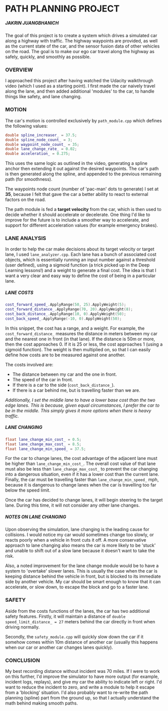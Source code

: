 # PATH PLANNING PROJECT

##### JAKRIN JUANGBHANICH

The goal of this project is to create a system which drives a simulated car along a highway with traffic. The highway waypoints are provided, as well as the current state of the car, and the sensor fusion data of other vehicles on the road. The goal is to make our ego car travel along the highway as safely, quickly, and smoothly as possible.



### OVERVIEW

I approached this project after having watched the Udacity walkthrough video (which I used as a starting point). I first made the car naively travel along the lane, and then added additional 'modules' to the car, to handle things like safety, and lane changing.



### MOTION

The car's motion is controlled exclusively by `path_module.cpp` which defines the following values:

```C++
double spline_increaser_ = 37.5;
double spline_node_count_ = 3;
double waypoint_node_count_ = 35;
double lane_change_rate_ = 0.02;
double acceleration_ = 0.275;
```
This uses the same logic as outlined in the video, generating a spline anchor then extending it out against the desired waypoints. The car's path is then generated along the spline, and appended to the previous remaining path (for smoothness).

The waypoints node count (number of 'pac-man' dots to generate) I set at **35**, because I felt that gave the car a better ability to react to external factors on the road.

The path module is fed a **target velocity** from the car, which is then used to decide whether it should accelerate or decelerate.  One thing I'd like to improve for the future is to include a smoother way to accelerate, and support for different acceleration values (for example emergency brakes).



### LANE ANALYSIS

In order to help the car make decisions about its target velocity or target lane, I used `lane_analyzer.cpp`.  Each lane has a bunch of associated cost objects, which is essentially running an input number against a threshold (user defined),  using a sigmoid function (a trick picked up in the Deep Learning lessons!) and a weight to generate a final cost. The idea is that I want a very clear and easy way to define the cost of being in a particular lane.

##### LANE COSTS

```C++
cost_forward_speed_.ApplyRange(50, 25).ApplyWeight(5);
cost_forward_distance_.ApplyRange(70, 20).ApplyWeight(8);
cost_back_distance_.ApplyRange(10, 0).ApplyWeight(50);
cost_back_speed_.ApplyRange(-10, 0).ApplyWeight(50);
```
In this snippet, the cost has a range, and a weight. For example, the `cost_forward_distance_` measures the distance in meters between my car and the nearest one in front (in that lane). If the distance is 50m or more, then the cost approaches 0. If it is 25 or less, the cost approaches 1 (using a sigmoid function). The weight is then multiplied on, so that I can easily define how costs are to be measured against one another.

The costs involved are:

* The distance between my car and the one in front.
* The speed of the car in front.
* If there is a car to the side (`cost_back_distance_`).
* If there is a car behind me, but is travelling faster than we are.

*Additionally, I set the middle lane to have a lower base cost than the two edge lanes. This is because, given equal circumstances, I prefer the car to be in the middle. This simply gives it more options when there is heavy traffic.*

##### LANE CHANGING

```c++
float lane_change_min_cost_ = 0.5;
float lane_change_max_cost_ = 8.5;
float lane_change_min_speed_ = 37.5;
```
For the car to change lanes, the cost advantage of the adjacent lane must be higher than `lane_change_min_cost_`. The overall cost value of that lane must also be less than `lane_change_max_cost_`  to prevent the car changing into a dangerous situation, even if it has a lower cost than the current lane. Finally, the car must be travelling faster than `lane_change_min_speed_` mph, because it is dangerous to change lanes when the car is travelling too far below the speed limit.

Once the car has decided to change lanes, it will begin steering to the target lane. During this time, it will not consider any other lane changes.

##### NOTES ON LANE CHANGING

Upon observing the simulation, lane changing is the leading cause for collisions. I would notice my car would sometimes change too slowly, or reacts poorly when a vehicle in front cuts it off. A more conservative approach to lane changing also means the car is more likely to be 'stuck' and unable to shift out of a slow lane because it doesn't want to take the risk.

Also, a noted improvement for the lane change module would be to have a system to 'overtake' slower lanes. This is usually the case when the car is keeping distance behind the vehicle in front, but is blocked to its immediate side by another vehicle. My car should be smart enough to know that it can accelerate, or slow down, to escape the block and go to a faster lane.



### SAFETY

Aside from the costs functions of the lanes, the car has two additional safety features. Firstly, it will maintain a distance of `double speed_limit_distance_ = 27` meters behind the car directly in front when driving normally.

Secondly, the `safety_module.cpp` will quickly slow down the car if it somehow comes within 10m distance of another car (usually this happens when our car or another car changes lanes quickly).



### CONCLUSION

My best recording distance without incident was 70 miles. If I were to work on this further, I'd improve the simulator to have more output (for example, incident logs, replays), and give my car the ability to indicate left or right. I'd want to reduce the incident to zero, and write a module to help it escape from a 'blocking' situation. I'd also probably want to re-write the path planning (spline) part from the ground up, so that I actually understand the math behind making smooth paths.
